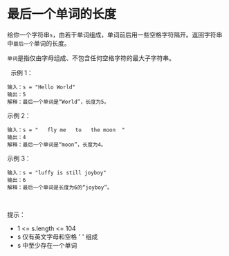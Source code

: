 # 最后一个单词的长度

给你一个字符串`s`，由若干单词组成，单词前后用一些空格字符隔开。返回字符串中`最后一个`单词的长度。

`单词`是指仅由字母组成、不包含任何空格字符的最大子字符串。

 
示例 1：
```
输入：s = "Hello World"
输出：5
解释：最后一个单词是“World”，长度为5。
```
示例 2：
```
输入：s = "   fly me   to   the moon  "
输出：4
解释：最后一个单词是“moon”，长度为4。
```
示例 3：
```
输入：s = "luffy is still joyboy"
输出：6
解释：最后一个单词是长度为6的“joyboy”。
```
 

提示：
- 1 <= s.length <= 104
- s 仅有英文字母和空格 ' ' 组成
- s 中至少存在一个单词